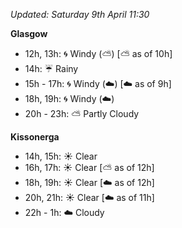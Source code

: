 *Updated: Saturday 9th April 11:30*

**Glasgow**

* 12h, 13h: :cyclone: Windy (:partly_sunny:) [:partly_sunny: as of 10h]
* 14h: :umbrella: Rainy
* 15h - 17h: :cyclone: Windy (:cloud:) [:cloud: as of 9h]
* 18h, 19h: :cyclone: Windy (:cloud:)
* 20h - 23h: :partly_sunny: Partly Cloudy

**Kissonerga**

* 14h, 15h: :sunny: Clear
* 16h, 17h: :sunny: Clear [:partly_sunny: as of 12h]
* 18h, 19h: :sunny: Clear [:cloud: as of 12h]
* 20h, 21h: :sunny: Clear [:cloud: as of 11h]
* 22h - 1h: :cloud: Cloudy
